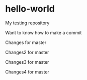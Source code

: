 # hello-world
My testing repository

Want to know how to make a commit

Changes for master

Changes2 for master

Changes3 for master

Changes4 for master
